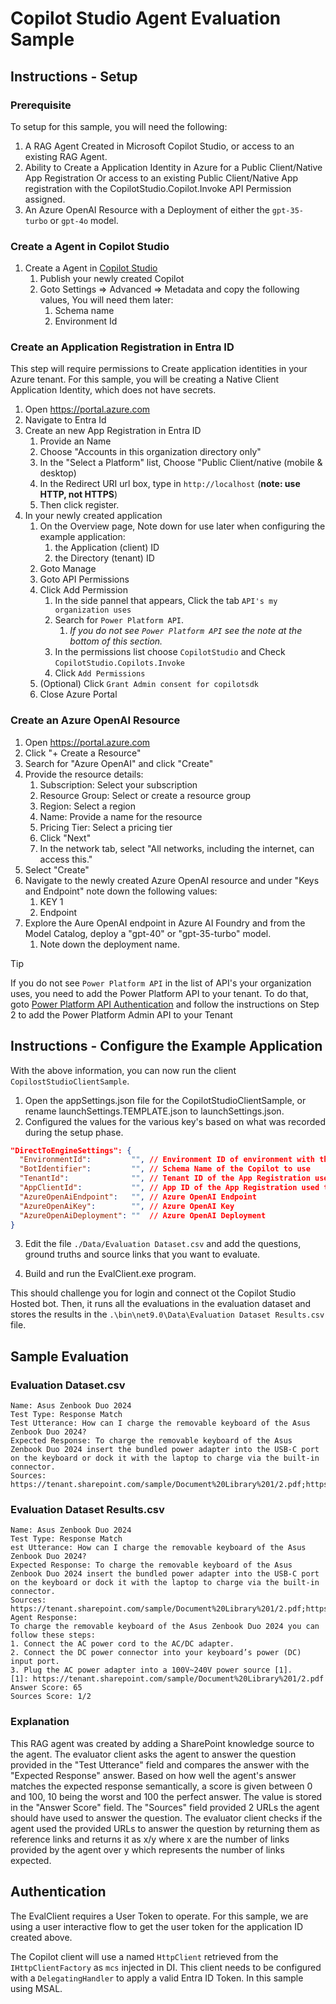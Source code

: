 # Copilot Studio Agent Evaluation Sample

## Instructions - Setup

### Prerequisite

To setup for this sample, you will need the following:

1. A RAG Agent Created in Microsoft Copilot Studio, or access to an existing RAG Agent.
1. Ability to Create a Application Identity in Azure for a Public Client/Native App Registration Or access to an existing Public Client/Native App registration with the CopilotStudio.Copilot.Invoke API Permission assigned.
1. An Azure OpenAI Resource with a Deployment of either the `gpt-35-turbo` or `gpt-4o` model.

### Create a Agent in Copilot Studio

1. Create a Agent in [Copilot Studio](https://copilotstudio.microsoft.com)
    1. Publish your newly created Copilot
    1. Goto Settings => Advanced => Metadata and copy the following values, You will need them later:
        1. Schema name
        1. Environment Id

### Create an Application Registration in Entra ID

This step will require permissions to Create application identities in your Azure tenant. For this sample, you will be creating a Native Client Application Identity, which does not have secrets.

1. Open https://portal.azure.com
1. Navigate to Entra Id
1. Create an new App Registration in Entra ID
    1. Provide an Name
    1. Choose "Accounts in this organization directory only"
    1. In the "Select a Platform" list, Choose "Public Client/native (mobile & desktop)
    1. In the Redirect URI url box, type in `http://localhost` (**note: use HTTP, not HTTPS**)
    1. Then click register.
1. In your newly created application
    1. On the Overview page, Note down for use later when configuring the example application:
        1. the Application (client) ID
        1. the Directory (tenant) ID
    1. Goto Manage
    1. Goto API Permissions
    1. Click Add Permission
        1. In the side pannel that appears, Click the tab `API's my organization uses`
        1. Search for `Power Platform API`.
            1. *If you do not see `Power Platform API` see the note at the bottom of this section.*
        1. In the permissions list choose `CopilotStudio` and Check `CopilotStudio.Copilots.Invoke`
        1. Click `Add Permissions`
    1. (Optional) Click `Grant Admin consent for copilotsdk`
    1. Close Azure Portal

### Create an Azure OpenAI Resource

1. Open https://portal.azure.com
1. Click "+ Create a Resource"
1. Search for "Azure OpenAI" and click "Create"
1. Provide the resource details:
   1. Subscription: Select your subscription
   1. Resource Group: Select or create a resource group
   1. Region: Select a region
   1. Name: Provide a name for the resource
   1. Pricing Tier: Select a pricing tier
   1. Click "Next"
   1. In the network tab, select "All networks, including the internet, can access this."
1. Select "Create"
1. Navigate to the newly created Azure OpenAI resource and under "Keys and Endpoint" note down the following values:
   1. KEY 1
   1. Endpoint
1. Explore the Aure OpenAI endpoint in Azure AI Foundry and from the Model Catalog, deploy a "gpt-40" or "gpt-35-turbo" model.
   1. Note down the deployment name.

> [!TIP]
> If you do not see `Power Platform API` in the list of API's your organization uses, you need to add the Power Platform API to your tenant. To do that, goto [Power Platform API Authentication](https://learn.microsoft.com/power-platform/admin/programmability-authentication-v2#step-2-configure-api-permissions) and follow the instructions on Step 2 to add the Power Platform Admin API to your Tenant

## Instructions - Configure the Example Application

With the above information, you can now run the client `CopilostStudioClientSample`.

1. Open the appSettings.json file for the CopilotStudioClientSample, or rename launchSettings.TEMPLATE.json to launchSettings.json.
1. Configured the values for the various key's based on what was recorded during the setup phase.

```json
"DirectToEngineSettings": {
  "EnvironmentId":         "", // Environment ID of environment with the CopilotStudio App.
  "BotIdentifier":         "", // Schema Name of the Copilot to use
  "TenantId":              "", // Tenant ID of the App Registration used to login,  this should be in the same tenant as the Copilot.
  "AppClientId":           "", // App ID of the App Registration used to login,  this should be in the same tenant as the Copilot.
  "AzureOpenAiEndpoint":   "", // Azure OpenAI Endpoint
  "AzureOpenAiKey":        "", // Azure OpenAI Key
  "AzureOpenAiDeployment": ""  // Azure OpenAI Deployment
}
```

3. Edit the file `./Data/Evaluation Dataset.csv` and add the questions, ground truths and source links that you want to evaluate.

4. Build and run the EvalClient.exe program.

This should challenge you for login and connect ot the Copilot Studio Hosted bot. Then, it runs all the evaluations in the evaluation dataset and stores the results in the `.\bin\net9.0\Data\Evaluation Dataset Results.csv` file.

## Sample Evaluation

### Evaluation Dataset.csv

```plain
Name: Asus Zenbook Duo 2024
Test Type: Response Match
Test Utterance: How can I charge the removable keyboard of the Asus Zenbook Duo 2024?
Expected Response: To charge the removable keyboard of the Asus Zenbook Duo 2024 insert the bundled power adapter into the USB-C port on the keyboard or dock it with the laptop to charge via the built-in connector.
Sources: https://tenant.sharepoint.com/sample/Document%20Library%201/2.pdf;https://tenant.sharepoint.com/sample/Document%20Library%201/3.pdf
```

### Evaluation Dataset Results.csv

```plain
Name: Asus Zenbook Duo 2024
Test Type: Response Match
est Utterance: How can I charge the removable keyboard of the Asus Zenbook Duo 2024?
Expected Response: To charge the removable keyboard of the Asus Zenbook Duo 2024 insert the bundled power adapter into the USB-C port on the keyboard or dock it with the laptop to charge via the built-in connector.
Sources: https://tenant.sharepoint.com/sample/Document%20Library%201/2.pdf;https://tenant.sharepoint.com/sample/Document%20Library%201/3.pdf
Agent Response: 
To charge the removable keyboard of the Asus Zenbook Duo 2024 you can follow these steps:
1. Connect the AC power cord to the AC/DC adapter.
2. Connect the DC power connector into your keyboard’s power (DC) input port.
3. Plug the AC power adapter into a 100V~240V power source [1].
[1]: https://tenant.sharepoint.com/sample/Document%20Library%201/2.pdf
Answer Score: 65
Sources Score: 1/2
```

### Explanation

This RAG agent was created by adding a SharePoint knowledge source to the agent. The evaluator client asks the agent to answer the question provided in the "Test Utterance" 
field and compares the answer with the "Expected Response" answer. Based on how well the agent's answer matches the expected response semantically, a score is given 
between 0 and 100, 10 being the worst and 100 the perfect answer. The value is stored in the "Answer Score" field. The "Sources" field provided 2 URLs the agent should have used to answer the question. 
The evaluator client checks if the agent used the provided URLs to answer the question by returning them as reference links and returns it as x/y where x are the number of links provided by the agent 
over y which represents the number of links expected.

## Authentication

The EvalClient requires a User Token to operate. For this sample, we are using a user interactive flow to get the user token for the application ID created above.

The Copilot client will use a named `HttpClient` retrieved from the `IHttpClientFactory` as `mcs` injected in DI. This client needs to be configured with a `DelegatingHandler` to apply a valid Entra ID Token. In this sample using MSAL.
